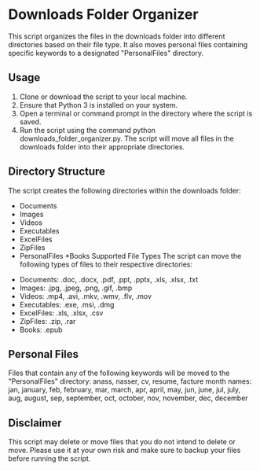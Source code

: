 # Downloads Folder Organizer
This script organizes the files in the downloads folder into different directories based on their file type. It also moves personal files containing specific keywords to a designated "PersonalFiles" directory.

## Usage
1. Clone or download the script to your local machine.
2. Ensure that Python 3 is installed on your system.
3. Open a terminal or command prompt in the directory where the script is saved.
4. Run the script using the command python downloads_folder_organizer.py.
The script will move all files in the downloads folder into their appropriate directories.

## Directory Structure
The script creates the following directories within the downloads folder:

* Documents
* Images
* Videos
* Executables
* ExcelFiles
* ZipFiles
* PersonalFiles
*Books
Supported File Types
The script can move the following types of files to their respective directories:

- Documents: .doc, .docx, .pdf, .ppt, .pptx, .xls, .xlsx, .txt
- Images: .jpg, .jpeg, .png, .gif, .bmp
- Videos: .mp4, .avi, .mkv, .wmv, .flv, .mov
- Executables: .exe, .msi, .dmg
- ExcelFiles: .xls, .xlsx, .csv
- ZipFiles: .zip, .rar
- Books: .epub
## Personal Files
Files that contain any of the following keywords will be moved to the "PersonalFiles" directory:
anass, nasser, cv, resume, facture
month names: jan, january, feb, february, mar, march, apr, april, may, jun, june, jul, july, aug, august, sep, september, oct, october, nov, november, dec, december

## Disclaimer

This script may delete or move files that you do not intend to delete or move. Please use it at your own risk and make sure to backup your files before running the script.




